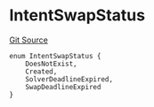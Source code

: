 # IntentSwapStatus
[Git Source](https://github.com/jincubator/protocol/blob/85f1f4b406fe93b3be0808f4f39f0d03e4391578/src/types/IntentSwap.sol)


```solidity
enum IntentSwapStatus {
    DoesNotExist,
    Created,
    SolverDeadlineExpired,
    SwapDeadlineExpired
}
```

